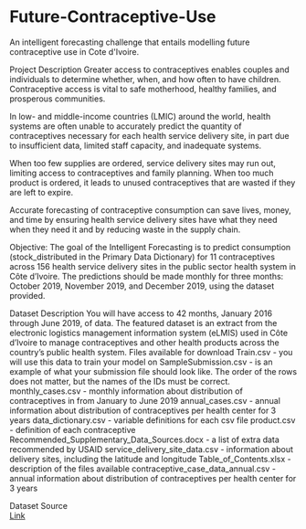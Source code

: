 # Future-Contraceptive-Use
An intelligent forecasting challenge that entails modelling future contraceptive use in Cote d'Ivoire.

Project Description
Greater access to contraceptives enables couples and individuals to determine whether, when, and how often to have children. Contraceptive access is vital to safe motherhood, healthy families, and prosperous communities.

In low- and middle-income countries (LMIC) around the world, health systems are often unable to accurately predict the quantity of contraceptives necessary for each health service delivery site, in part due to insufficient data, limited staff capacity, and inadequate systems.

When too few supplies are ordered, service delivery sites may run out, limiting access to contraceptives and family planning. When too much product is ordered, it leads to unused contraceptives that are wasted if they are left to expire.

Accurate forecasting of contraceptive consumption can save lives, money, and time by ensuring health service delivery sites have what they need when they need it and by reducing waste in the supply chain.

Objective: The goal of the Intelligent Forecasting is to predict consumption (stock_distributed in the Primary Data Dictionary) for 11 contraceptives across 156 health service delivery sites in the public sector health system in Côte d’Ivoire. The predictions should be made monthly for three months: October 2019, November 2019, and December 2019, using the dataset provided.

Dataset Description
You will have access to 42 months, January 2016 through June 2019, of data. The featured dataset is an extract from the electronic logistics management information system (eLMIS) used in Côte d’Ivoire to manage contraceptives and other health products across the country’s public health system.
Files available for download
Train.csv - you will use this data to train your model on
SampleSubmission.csv - is an example of what your submission file should look like. The order of the rows does not matter, but the names of the IDs must be correct.
monthly_cases.csv - monthly information about distribution of contraceptives in from January to June 2019
annual_cases.csv - annual information about distribution of contraceptives per health center for 3 years
data_dictionary.csv - variable definitions for each csv file
product.csv - definition of each contraceptive
Recommended_Supplementary_Data_Sources.docx - a list of extra data recommended by USAID
service_delivery_site_data.csv - information about delivery sites, including the latitude and longitude
Table_of_Contents.xlsx - description of the files available
contraceptive_case_data_annual.csv - annual information about distribution of contraceptives per health center for 3 years


Dataset Source                 
[Link](https://zindi.africa/competitions/usaids-intelligent-forecasting-challenge-model-future-contraceptive-use)
